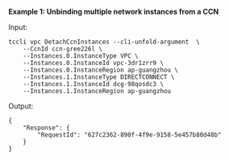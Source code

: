 **Example 1: Unbinding multiple network instances from a CCN**



Input: 

```
tccli vpc DetachCcnInstances --cli-unfold-argument  \
    --CcnId ccn-gree226l \
    --Instances.0.InstanceType VPC \
    --Instances.0.InstanceId vpc-3dr1zrr9 \
    --Instances.0.InstanceRegion ap-guangzhou \
    --Instances.1.InstanceType DIRECTCONNECT \
    --Instances.1.InstanceId dcg-98qosdc3 \
    --Instances.1.InstanceRegion ap-guangzhou
```

Output: 
```
{
    "Response": {
        "RequestId": "627c2362-890f-4f9e-9158-5e457b80d48b"
    }
}
```

